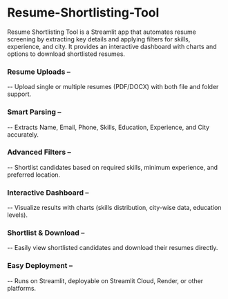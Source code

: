 # Resume-Shortlisting-Tool
Resume Shortlisting Tool is a Streamlit app that automates resume screening by extracting key details and applying filters for skills, experience, and city. It provides an interactive dashboard with charts and options to download shortlisted resumes.


### Resume Uploads – 
-- Upload single or multiple resumes (PDF/DOCX) with both file and folder support.

### Smart Parsing – 
-- Extracts Name, Email, Phone, Skills, Education, Experience, and City accurately.

### Advanced Filters – 
-- Shortlist candidates based on required skills, minimum experience, and preferred location.

### Interactive Dashboard – 
-- Visualize results with charts (skills distribution, city-wise data, education levels).

### Shortlist & Download – 
-- Easily view shortlisted candidates and download their resumes directly.

### Easy Deployment – 
-- Runs on Streamlit, deployable on Streamlit Cloud, Render, or other platforms.
